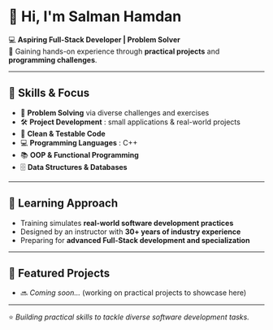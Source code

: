 # 👋 Hi, I'm Salman Hamdan

💻 **Aspiring Full-Stack Developer | Problem Solver**  
🎯 Gaining hands-on experience through **practical projects** and **programming challenges**.

---

## 🚀 Skills & Focus
- 🧩 **Problem Solving** via diverse challenges and exercises  
- 🛠️ **Project Development** : small applications & real-world projects  
- 📝 **Clean & Testable Code**  
- 💻 **Programming Languages** : C++  
- 📚 **OOP & Functional Programming**  
- 🗄️ **Data Structures & Databases**

---

## 🌱 Learning Approach
- Training simulates **real-world software development practices**  
- Designed by an instructor with **30+ years of industry experience**  
- Preparing for **advanced Full-Stack development and specialization**  

---

## 📂 Featured Projects
- 🔜 *Coming soon...* (working on practical projects to showcase here)

---

⭐ *Building practical skills to tackle diverse software development tasks.*
